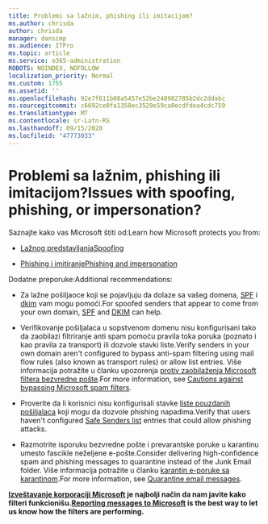 ```yaml
---
title: Problemi sa lažnim, phishing ili imitacijom?
ms.author: chrisda
author: chrisda
manager: dansimp
ms.audience: ITPro
ms.topic: article
ms.service: o365-administration
ROBOTS: NOINDEX, NOFOLLOW
localization_priority: Normal
ms.custom: 1755
ms.assetid: ''
ms.openlocfilehash: 92e7f611b08a5457e52be248982785b2dc2ddabc
ms.sourcegitcommit: c6692ce0fa1358ec3529e59ca0ecdfdea4cdc759
ms.translationtype: MT
ms.contentlocale: sr-Latn-RS
ms.lasthandoff: 09/15/2020
ms.locfileid: "47773033"
---
```

# <a name="issues-with-spoofing-phishing-or-impersonation"></a><span data-ttu-id="89081-102">Problemi sa lažnim, phishing ili imitacijom?</span><span class="sxs-lookup"><span data-stu-id="89081-102">Issues with spoofing, phishing, or impersonation?</span></span>

<span data-ttu-id="89081-103">Saznajte kako vas Microsoft štiti od:</span><span class="sxs-lookup"><span data-stu-id="89081-103">Learn how Microsoft protects you from:</span></span>

- [<span data-ttu-id="89081-104">Lažnog predstavljanja</span><span class="sxs-lookup"><span data-stu-id="89081-104">Spoofing</span></span>](https://docs.microsoft.com/microsoft-365/security/office-365-security/anti-spoofing-protection)

- [<span data-ttu-id="89081-105">Phishing i imitiranje</span><span class="sxs-lookup"><span data-stu-id="89081-105">Phishing and impersonation</span></span>](https://docs.microsoft.com/microsoft-365/security/office-365-security/atp-anti-phishing)

<span data-ttu-id="89081-106">Dodatne preporuke:</span><span class="sxs-lookup"><span data-stu-id="89081-106">Additional recommendations:</span></span>

- <span data-ttu-id="89081-107">Za lažne pošiljaoce koji se pojavljuju da dolaze sa vašeg domena, [SPF](https://docs.microsoft.com/microsoft-365/security/office-365-security/set-up-spf-in-office-365-to-help-prevent-spoofing) i [dkim](https://docs.microsoft.com/microsoft-365/security/office-365-security/use-dkim-to-validate-outbound-email) vam mogu pomoći.</span><span class="sxs-lookup"><span data-stu-id="89081-107">For spoofed senders that appear to come from your own domain, [SPF](https://docs.microsoft.com/microsoft-365/security/office-365-security/set-up-spf-in-office-365-to-help-prevent-spoofing) and [DKIM](https://docs.microsoft.com/microsoft-365/security/office-365-security/use-dkim-to-validate-outbound-email) can help.</span></span>

- <span data-ttu-id="89081-108">Verifikovanje pošiljalaca u sopstvenom domenu nisu konfigurisani tako da zaobilazi filtriranje anti spam pomoću pravila toka poruka (poznato i kao pravila za transport) ili dozvole stavki liste.</span><span class="sxs-lookup"><span data-stu-id="89081-108">Verify senders in your own domain aren't configured to bypass anti-spam filtering using mail flow rules (also known as transport rules) or allow list entries.</span></span> <span data-ttu-id="89081-109">Više informacija potražite u članku upozorenja [protiv zaobilaženja Microsoft filtera bezvredne pošte](https://docs.microsoft.com/exchange/troubleshoot/antispam/cautions-against-bypassing-spam-filters).</span><span class="sxs-lookup"><span data-stu-id="89081-109">For more information, see [Cautions against bypassing Microsoft spam filters](https://docs.microsoft.com/exchange/troubleshoot/antispam/cautions-against-bypassing-spam-filters).</span></span>

- <span data-ttu-id="89081-110">Proverite da li korisnici nisu konfigurisali stavke [liste pouzdanih pošiljalaca](https://support.office.com/article/BE1BAEA0-BEAB-4A30-B968-9004332336CE) koji mogu da dozvole phishing napadima.</span><span class="sxs-lookup"><span data-stu-id="89081-110">Verify that users haven't configured [Safe Senders list](https://support.office.com/article/BE1BAEA0-BEAB-4A30-B968-9004332336CE) entries that could allow phishing attacks.</span></span>

- <span data-ttu-id="89081-111">Razmotrite isporuku bezvredne pošte i prevarantske poruke u karantinu umesto fascikle neželjene e-pošte.</span><span class="sxs-lookup"><span data-stu-id="89081-111">Consider delivering high-confidence spam and phishing messages to quarantine instead of the Junk Email folder.</span></span> <span data-ttu-id="89081-112">Više informacija potražite u članku [karantin e-poruke sa karantinom](https://docs.microsoft.com/microsoft-365/security/office-365-security/quarantine-email-messages).</span><span class="sxs-lookup"><span data-stu-id="89081-112">For more information, see [Quarantine email messages](https://docs.microsoft.com/microsoft-365/security/office-365-security/quarantine-email-messages).</span></span>

<span data-ttu-id="89081-113">**[Izveštavanje korporaciji Microsoft](https://support.office.com/article/b5caa9f1-cdf3-4443-af8c-ff724ea719d2) je najbolji način da nam javite kako filteri funkcionišu.**</span><span class="sxs-lookup"><span data-stu-id="89081-113">**[Reporting messages to Microsoft](https://support.office.com/article/b5caa9f1-cdf3-4443-af8c-ff724ea719d2) is the best way to let us know how the filters are performing.**</span></span>
